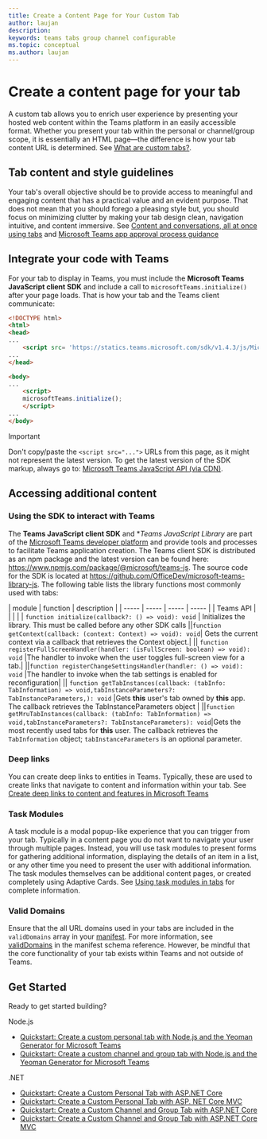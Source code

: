 ```yaml
---
title: Create a Content Page for Your Custom Tab
author: laujan
description: 
keywords: teams tabs group channel configurable 
ms.topic: conceptual
ms.author: laujan
---
```

# Create a content page for your tab

A custom tab allows you to enrich user experience by presenting your hosted web content within the Teams platform in an easily accessible format. Whether you present your tab within the personal or channel/group scope, it is essentially an HTML page—the difference is how your tab content URL is determined. See [What are custom tabs?](foo.md).

## Tab content and style guidelines

Your tab's overall objective should be to provide access to meaningful and engaging content that has a practical value and an evident purpose. That does not mean that you should forego a pleasing style but, you should focus on minimizing clutter by making your tab design clean, navigation intuitive, and content immersive. See [Content and conversations, all at once using tabs](~/resources/design/framework/tabs) and [Microsoft Teams app approval process guidance](~/platform/publishing/office-store-approval#tabs)

## Integrate your code with Teams

For your tab to display in Teams, you must include the **Microsoft Teams JavaScript client SDK** and include a call to `microsoftTeams.initialize()` after your page loads. That is how your tab and the Teams client communicate:

```html
<!DOCTYPE html>
<html>
<head>
...
    <script src= 'https://statics.teams.microsoft.com/sdk/v1.4.3/js/MicrosoftTeams.min.js'></script>
...
</head>

<body>
...
    <script>
    microsoftTeams.initialize();
    </script>
...
</body>
```

>[!IMPORTANT]
>Don't copy/paste the `<script src="...">` URLs from this page, as it might not represent the latest version. To get the latest version of the SDK markup, always go to:
[Microsoft Teams JavaScript API (via CDN)](foo.com).

## Accessing additional content

### Using the SDK to interact with Teams

The **Teams JavaScript client SDK**  and **Teams JavaScript Library* are part of the [Microsoft Teams developer platform](https://msdn.microsoft.com/microsoft-teams) and provide tools and processes to facilitate Teams application creation. The Teams client SDK is distributed as an npm package and the latest version can be found here:
<https://www.npmjs.com/package/@microsoft/teams-js>. The source code for the SDK is located at <https://github.com/OfficeDev/microsoft-teams-library-js>. The following table lists the library functions most commonly used with tabs:

| module         | function  | description          |
| -----          | -----     | -----     | -----    |
| Teams API     |            |      |
|                | `function initialize(callback?: () => void): void` | Initializes the library. This must be called before any other SDK calls 
||`function getContext(callback: (context: Context) => void): void`| Gets the current context via a callback that retrieves the Context object.|
|| `function registerFullScreenHandler(handler: (isFullScreen: boolean) => void): void` |The handler to invoke when the user toggles full-screen view for a tab.|
||`function registerChangeSettingsHandler(handler: () => void): void` |The handler to invoke when the tab settings is enabled for reconfiguration|
|| `function getTabInstances(callback: (tabInfo: TabInformation) => void,tabInstanceParameters?: TabInstanceParameters,): void` |Gets **this** user's tab owned by **this** app. The callback retrieves the TabInstanceParameters object | 
||`function getMruTabInstances(callback: (tabInfo: TabInformation) => void,tabInstanceParameters?: TabInstanceParameters): void`|Gets the most recently used tabs for **this** user. The callback retrieves the `TabInformation` object; `tabInstanceParameters` is an optional parameter.

### Deep links

You can create deep links to entities in Teams. Typically, these are used to create links that navigate to content and information within your tab. See [Create deep links to content and features in Microsoft Teams](foo.md)

### Task Modules

A task module is a modal popup-like experience that you can trigger from your tab. Typically in a content page you do not want to navigate your user through multiple pages. Instead, you will use task modules to present forms for gathering additional information, displaying the details of an item in a list, or any other time you need to present the user with additional information. The task modules themselves can be additional content pages, or created completely using Adaptive Cards. See [Using task modules in tabs](foo.md) for complete information.

### Valid Domains

Ensure that the all URL domains used in your tabs are included in the `validDomains` array in your [manifest](~/concepts/apps/apps-package). For more information, see [validDomains](~/resources/schema/manifest-schema#validdomains) in the manifest schema reference. However, be mindful that the core functionality of your tab exists within Teams and not outside of Teams.

## Get Started

Ready to get started building?

Node.js

- [Quickstart: Create a custom personal tab with Node.js and the Yeoman Generator for Microsoft Teams](foo.md)
- [Quickstart: Create a custom channel and group tab with Node.js and the Yeoman Generator for Microsoft Teams](foo.md)

.NET

- [Quickstart: Create a Custom Personal Tab with ASP.NET Core](foo.md)
- [Quickstart: Create a Custom Personal Tab with ASP. NET Core MVC](foo.md)
- [Quickstart: Create a Custom Channel and Group Tab with ASP.NET Core](foo.md)
- [Quickstart: Create a Custom Channel and Group Tab with ASP.NET Core MVC](foo.md)

